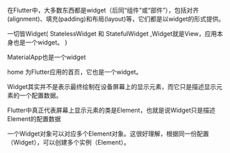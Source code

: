 在Flutter中，大多数东西都是widget（后同“组件”或“部件”），包括对齐(alignment)、填充(padding)和布局(layout)等，它们都是以widget的形式提供。

一切皆Widget( StatelessWidget 和 StatefulWidget ,Widget就是View，应用本身也是一个widget。 )

MaterialApp也是一个widget

home 为Flutter应用的首页，它也是一个widget。

Widget其实并不是表示最终绘制在设备屏幕上的显示元素，而它只是描述显示元素的一个配置数据。

Flutter中真正代表屏幕上显示元素的类是Element，也就是说Widget只是描述Element的配置数据

一个Widget对象可以对应多个Element对象。这很好理解，根据同一份配置（Widget），可以创建多个实例（Element）。